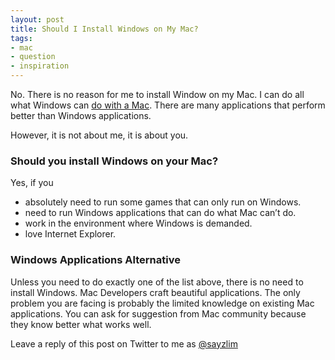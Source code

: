```yaml
---
layout: post
title: Should I Install Windows on My Mac?
tags:
- mac
- question
- inspiration
---
```

No. There is no reason for me to install Window on my Mac. I can do all what Windows can [do with a Mac](http://sayzlim.net/minimal-living-with-macbook/). There are many applications that perform better than Windows applications.

However, it is not about me, it is about you.

### Should you install Windows on your Mac?

Yes, if you

*   absolutely need to run some games that can only run on Windows.
*   need to run Windows applications that can do what Mac can&#8217;t do.
*   work in the environment where Windows is demanded.
*   love Internet Explorer.

### Windows Applications Alternative

Unless you need to do exactly one of the list above, there is no need to install Windows. Mac Developers craft beautiful applications. The only problem you are facing is probably the limited knowledge on existing Mac applications. You can ask for suggestion from Mac community because they know better what works well.

Leave a reply of this post on Twitter to me as [@sayzlim](http://twitter.com/sayzlim/)